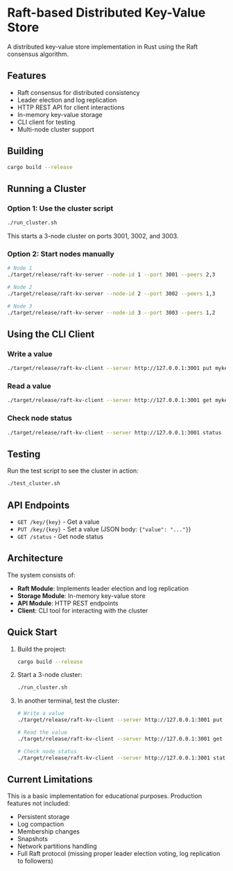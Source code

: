 # Raft-based Distributed Key-Value Store

A distributed key-value store implementation in Rust using the Raft consensus algorithm.

## Features

- Raft consensus for distributed consistency
- Leader election and log replication
- HTTP REST API for client interactions
- In-memory key-value storage
- CLI client for testing
- Multi-node cluster support

## Building

```bash
cargo build --release
```

## Running a Cluster

### Option 1: Use the cluster script

```bash
./run_cluster.sh
```

This starts a 3-node cluster on ports 3001, 3002, and 3003.

### Option 2: Start nodes manually

```bash
# Node 1
./target/release/raft-kv-server --node-id 1 --port 3001 --peers 2,3

# Node 2
./target/release/raft-kv-server --node-id 2 --port 3002 --peers 1,3

# Node 3
./target/release/raft-kv-server --node-id 3 --port 3003 --peers 1,2
```

## Using the CLI Client

### Write a value
```bash
./target/release/raft-kv-client --server http://127.0.0.1:3001 put mykey myvalue
```

### Read a value
```bash
./target/release/raft-kv-client --server http://127.0.0.1:3001 get mykey
```

### Check node status
```bash
./target/release/raft-kv-client --server http://127.0.0.1:3001 status
```

## Testing

Run the test script to see the cluster in action:

```bash
./test_cluster.sh
```

## API Endpoints

- `GET /key/{key}` - Get a value
- `PUT /key/{key}` - Set a value (JSON body: `{"value": "..."}`)
- `GET /status` - Get node status

## Architecture

The system consists of:
- **Raft Module**: Implements leader election and log replication
- **Storage Module**: In-memory key-value store
- **API Module**: HTTP REST endpoints
- **Client**: CLI tool for interacting with the cluster

## Quick Start

1. Build the project:
   ```bash
   cargo build --release
   ```

2. Start a 3-node cluster:
   ```bash
   ./run_cluster.sh
   ```

3. In another terminal, test the cluster:
   ```bash
   # Write a value
   ./target/release/raft-kv-client --server http://127.0.0.1:3001 put mykey myvalue
   
   # Read the value
   ./target/release/raft-kv-client --server http://127.0.0.1:3001 get mykey
   
   # Check node status
   ./target/release/raft-kv-client --server http://127.0.0.1:3001 status
   ```

## Current Limitations

This is a basic implementation for educational purposes. Production features not included:
- Persistent storage
- Log compaction
- Membership changes
- Snapshots
- Network partitions handling
- Full Raft protocol (missing proper leader election voting, log replication to followers)